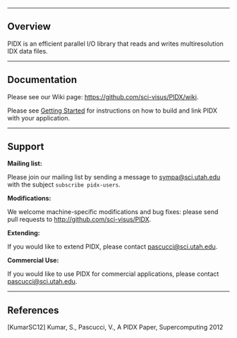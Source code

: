 --------------------------------------
Overview
--------------------------------------

PIDX is an efficient parallel I/O library that reads and writes multiresolution IDX data files.

--------------------------------------
Documentation
--------------------------------------

Please see our Wiki page: <https://github.com/sci-visus/PIDX/wiki>.

Please see [Getting Started](docs/getting_started.md) for instructions on how to build and link PIDX with your application.

--------------------------------------
Support
--------------------------------------

**Mailing list:**

Please join our mailing list by sending a message to <sympa@sci.utah.edu> with the subject ``subscribe pidx-users``.

**Modifications:**

We welcome machine-specific modifications and bug fixes: please send pull requests to <http://github.com/sci-visus/PIDX>.

**Extending:**

If you would like to extend PIDX, please contact <pascucci@sci.utah.edu>.

**Commercial Use:**

If you would like to use PIDX for commercial applications, please contact <pascucci@sci.utah.edu>.


--------------------------------------
References
--------------------------------------

[KumarSC12] Kumar, S., Pascucci, V., A PIDX Paper, Supercomputing 2012
